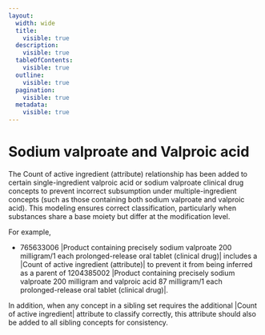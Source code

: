 ```yaml
---
layout:
  width: wide
  title:
    visible: true
  description:
    visible: true
  tableOfContents:
    visible: true
  outline:
    visible: true
  pagination:
    visible: true
  metadata:
    visible: true
---
```


# Sodium valproate and Valproic acid

The Count of active ingredient (attribute) relationship has been added to certain single-ingredient valproic acid or sodium valproate clinical drug concepts to prevent incorrect subsumption under multiple-ingredient concepts (such as those containing both sodium valproate and valproic acid). This modeling ensures correct classification, particularly when substances share a base moiety but differ at the modification level.

For example,

* 765633006 |Product containing precisely sodium valproate 200 milligram/1 each prolonged-release oral tablet (clinical drug)| includes a |Count of active ingredient (attribute)| to prevent it from being inferred as a parent of 1204385002 |Product containing precisely sodium valproate 200 milligram and valproic acid 87 milligram/1 each prolonged-release oral tablet (clinical drug)|.

In addition, when any concept in a sibling set requires the additional |Count of active ingredient| attribute to classify correctly, this attribute should also be added to all sibling concepts for consistency. 
